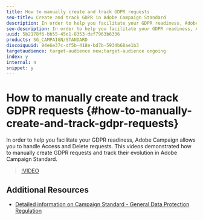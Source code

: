 ```yaml
---
title: How to manually create and track GDPR requests 
seo-title: Create and track GDPR in Adobe Campaign Standard
description: In order to help you facilitate your GDPR readiness, Adobe Campaign allows you to handle Access and Delete requests.  This videos demonstrated how to manually create GDPR requests and track their evolution in Adobe Campaign Standard. 
seo-description: In order to help you facilitate your GDPR readiness, Adobe Campaign Standard now allows you to handle Access and Delete requests.  This videos demonstrated how to manually create GDPR requests and track their evolution in Adobe Campaign Standard. 
uuid: 5b2178f6-bb55-45e1-8353-def7963b6336
products: SG_CAMPAIGN/STANDARD
discoiquuid: 94e6e37c-df5b-418e-bd7b-5934b68ae1b3
targetaudience: target-audience new;target-audience ongoing
index: y
internal: n
snippet: y
---
```


# How to manually create and track GDPR requests {#how-to-manually-create-and-track-gdpr-requests}

In order to help you facilitate your GDPR readiness, Adobe Campaign allows you to handle Access and Delete requests.  This videos demonstrated how to manually create GDPR requests and track their evolution in Adobe Campaign Standard.

>[!VIDEO](https://video.tv.adobe.com/v/22677?quality=12)

## Additional Resources

* [Detailed information on Campaign Standard - General Data Protection Regulation](https://docs.campaign.adobe.com/doc/standard/getting_started/en/ACS_GDPR.html)
